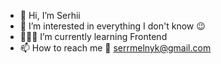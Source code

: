 - 👋 Hi, I’m Serhii
- 🧠 I’m interested in everything I don't know 😉
- 🧑🏻‍💻 I’m currently learning Frontend
- 📫 How to reach me 📩 serrmelnyk@gmail.com

<!---
serrmelnyk/serrmelnyk is a ✨ special ✨ repository because its `README.md` (this file) appears on your GitHub profile.
You can click the Preview link to take a look at your changes.
--->
